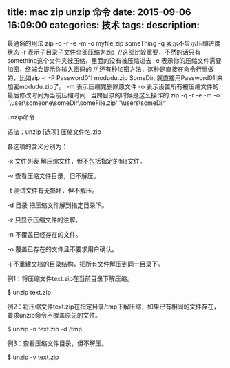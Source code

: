 title: mac zip unzip 命令
date: 2015-09-06 16:09:00
categories: 技术
tags: 
description:
---
最通俗的用法
zip -q -r -e -m -o myfile.zip someThing
-q 表示不显示压缩进度状态
-r 表示子目录子文件全部压缩为zip  //这部比较重要，不然的话只有something这个文件夹被压缩，里面的没有被压缩进去
-e 表示你的压缩文件需要加密，终端会提示你输入密码的
// 还有种加密方法，这种是直接在命令行里做的，比如zip -r -P Password01! modudu.zip SomeDir, 就直接用Password01!来加密modudu.zip了。
-m 表示压缩完删除原文件
-o 表示设置所有被压缩文件的最后修改时间为当前压缩时间
 
当跨目录的时候是这么操作的
zip -q -r -e -m -o '\user\someone\someDir\someFile.zip' '\users\someDir'

unzip命令 

语法：unzip [选项] 压缩文件名.zip 

各选项的含义分别为： 

-x 文件列表 解压缩文件，但不包括指定的file文件。 

-v 查看压缩文件目录，但不解压。 

-t 测试文件有无损坏，但不解压。 

-d 目录 把压缩文件解到指定目录下。 

-z 只显示压缩文件的注解。 

-n 不覆盖已经存在的文件。 

-o 覆盖已存在的文件且不要求用户确认。 

-j 不重建文档的目录结构，把所有文件解压到同一目录下。 

例1：将压缩文件text.zip在当前目录下解压缩。 

$ unzip text.zip 

例2：将压缩文件text.zip在指定目录/tmp下解压缩，如果已有相同的文件存在，要求unzip命令不覆盖原先的文件。 

$ unzip -n text.zip -d /tmp 

例3：查看压缩文件目录，但不解压。 

$ unzip -v text.zip 



